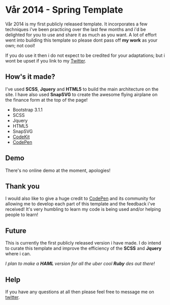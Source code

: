 # Vår 2014 - Spring Template
Vår 2014 is my first publicly released template. It incorporates a few techniques i've been practicing over the last few months and i'd be delighted for you to use and share it as much as you want. A lot of effort went into building this template so please dont pass off **my work** as your own; not cool!

If you do use it then i do not expect to be credited for your adaptations; but i wont be upset if you link to my [Twitter](http://twitter.com/mattsince87).

## How's it made?
I've used **SCSS**, **Jquery** and **HTML5** to build the main architecture on the site. I have also used **SnapSVG** to create the awesome flying airplane on the finance form at the top of the page!

* Bootstrap 3.1.1
* SCSS
* Jquery
* HTML5
* SnapSVG
* [CodeKit](https://incident57.com/codekit/)
* [CodePen](http://codepen.io)

## Demo

There's no online demo at the moment, apologies!

## Thank you
I would also like to give a huge credit to [CodePen](http://codepen.io) and its community for allowing me to develop each part of this template and the feedback i've received! It's very humbling to learn my code is being used and/or helping people to learn!


## Future
This is currently the first publicly released version i have made. I do intend to curate this template and improve the efficiency of the **SCSS** and **Jquery** where i can.

*I plan to make a **HAML** version for all the uber cool **Ruby** des out there!*

## Help
If you have any questions at all then please feel free to message me on [twitter](http://twitter.com/mattsince87).